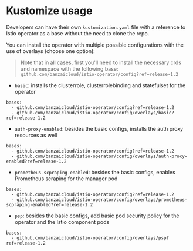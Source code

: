 # Kustomize usage

Developers can have their own `kustomization.yaml` file with a reference to Istio operator as a base without the need to clone the repo.

You can install the operator with multiple possible configurations with the use of overlays (choose one option):

> Note that in all cases, first you'll need to install the necessary crds and namespace with the following base: `github.com/banzaicloud/istio-operator/config?ref=release-1.2`

 - `basic`: installs the clusterrole, clusterrolebinding and statefulset for the operator

```
bases:
  - github.com/banzaicloud/istio-operator/config?ref=release-1.2
  - github.com/banzaicloud/istio-operator/config/overlays/basic?ref=release-1.2
```

 - `auth-proxy-enabled`: besides the basic configs, installs the auth proxy resources as well

```
bases:
  - github.com/banzaicloud/istio-operator/config?ref=release-1.2
  - github.com/banzaicloud/istio-operator/config/overlays/auth-proxy-enabled?ref=release-1.2
```

 - `prometheus-scpraping-enabled`: besides the basic configs, enables Prometheus scraping for the manager pod

```
bases:
  - github.com/banzaicloud/istio-operator/config?ref=release-1.2
  - github.com/banzaicloud/istio-operator/config/overlays/prometheus-scpraping-enabled?ref=release-1.2
```

 - `psp`: besides the basic configs, add basic pod security policy for the operator and the Istio component pods

```
bases:
  - github.com/banzaicloud/istio-operator/config/overlays/psp?ref=release-1.2
```
